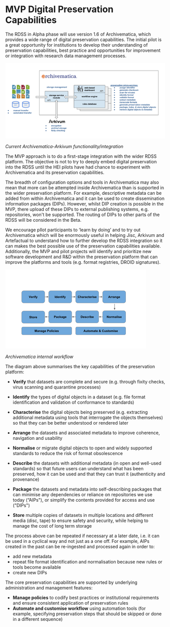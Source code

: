 # MVP Digital Preservation Capabilities

The RDSS in Alpha phase will use version 1.6 of Archivematica, which provides a wide range of digital preservation capabilities. The initial pilot is a great opportunity for institutions to develop their understanding of preservation capabilities, best practice and opportunities for improvement or integration with research data management processes.

<p>
<img src="diagrams/ArchivematicaArchitecture.png" alt="Archivematica/Arkivum Architecture">
</p>

*Current Archivematica-Arkivum functionality/integration*


The MVP approach is to do a first-stage integration with the wider RDSS platform.  The objective is not to try to deeply embed digital preservation into the RDSS until the HEI pilots have had chance to experiment with Archivematica and its preservation capabilities.  

The breadth of configuration options and tools in Archivematica may also mean that more can be attempted inside Archivematica than is supported in the wider preservation platform.   For example, descriptive metadata can be added from within Archivematica and it can be used to create dissemination information packages (DIPs).  However, whilst DIP creation is possible in the MVP, there upload of these DIPs to external publishing systems, e.g. repositories, won't be supported.  The routing of DIPs to other parts of the RDSS will be considered in the Beta.

We encourage pIlot participants to ‘learn by doing’ and to try out Archivematica which will be enormously useful in helping Jisc, Arkivum and Artefactual to understand how to further develop the RDSS integration so it can makes the best possible use of the preservation capabilities available.   Additionally, the MVP and pilot projects will identify and prioritize new software development and R&D within the preservation platform that can improve the platforms and tools (e.g. format registries, DROID signatures).
<p>
<img src="diagrams/ArchivematicaWorkflow.png" alt="Archivematica Workflow">
</p>

*Archivematica internal workflow*

The diagram above summarises the key capabilities of the preservation platform:  

* **Verify** that datasets are complete and secure (e.g. through fixity checks, virus scanning and quarantine processes)

* **Identify** the types of digital objects in a dataset (e.g. file format identification and validation of conformance to standards)

* **Characterise** the digital objects being preserved (e.g. extracting additional metadata using tools that interrogate the objects themselves) so that they can be better understood or rendered later

* **Arrange** the datasets and associated metadata to improve coherence, navigation and usability 

* **Normalise** or migrate digital objects to open and widely supported standards to reduce the risk of format obsolescence 

* **Describe** the datasets with additional metadata (in open and well-used standards) so that future users can understand what has been preserved, how it can be used and that they can trust it (authenticity and provenance)

* **Package** the datasets and metadata into self-describing packages that can minimise any dependencies or reliance on repositories we use today (“AIPs"), or simplify the contents provided for access and use ("DIPs")

* **Store** multiple copies of datasets in multiple locations and different media (disc, tape) to ensure safety and security, while helping to manage the cost of long term storage

The process above can be repeated if necessary at a later date, i.e. it can be used in a cyclical way and not just as a one off.  For example, AIPs created in the past can be re-ingested and processed again in order to:

* add new metadata
* repeat file format identification and normalisation because new rules or tools become available
* create new DIPs

The core preservation capabilities are supported by underlying administration and management features: 

* **Manage policies** to codify best practices or institutional requirements and ensure consistent application of preservation rules
* **Automate and customise workflow** using automation tools (for example, specifying preservation steps that should be skipped or done in a different sequence)

